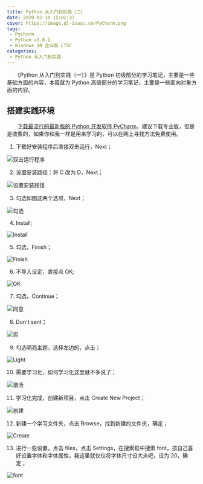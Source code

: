 ```yaml
---
title: Python 从入门到实践（二）
date: 2020-02-10 15:01:37
cover: https://image.ql-isaac.cn/PyCharm.png
tags:
 - Pycharm
 - Python v3.8.1
 - Windows 10 企业版 LTSC
categories:
 - Python 从入门到实践
---
```


　　《Python 从入门到实践（一）》是 Python 初级部分的学习笔记，主要是一些基础方面的内容，本篇就为 Python 高级部分的学习笔记，主要是一些面向对象方面的内容。

<!-- more -->

## 搭建实践环境

　　[下载最流行的最新版的 Python 开发软件 PyCharm](https://www.jetbrains.com/pycharm/download/)，建议下载专业版，但是是收费的，如果你和我一样是用来学习的，可以在网上寻找方法免费使用。

1. 下载好安装程序后直接双击运行，Next；

![双击运行程序](https://image.ql-isaac.cn/Python-Learning（二）/双击运行程序.png)

2. 设置安装路径：将 C 改为 D，Next；

![设置安装路径](https://image.ql-isaac.cn/Python-Learning（二）/设置安装路径.png)

3. 勾选如图这两个选项，Next；

![勾选](https://image.ql-isaac.cn/Python-Learning（二）/勾选.png)

4. Install;

![Install](https://image.ql-isaac.cn/Python-Learning（二）/Install.png)

5. 勾选，Finish；

![Finish](https://image.ql-isaac.cn/Python-Learning（二）/Finish.png)

6. 不导入设定，直接点 OK;

![OK](https://image.ql-isaac.cn/Python-Learning（二）/OK.png)

7. 勾选，Continue；

![同意](https://image.ql-isaac.cn/Python-Learning（二）/同意.png)

8. Don't sent；

![否](https://image.ql-isaac.cn/Python-Learning（二）/否.png)

9. 勾选明亮主题，选择左边的，点击；

![Light](https://image.ql-isaac.cn/Python-Learning（二）/Light.png)

10. 需要学习化，如何学习化这里就不多说了；

![激活](https://image.ql-isaac.cn/Python-Learning（二）/激活.png)

11. 学习化完成，创建新项目，点击 Create New Project；

![创建](https://image.ql-isaac.cn/Python-Learning（二）/创建.png)

12. 新建一个学习文件夹，点击 Browse，找到新建的文件夹，确定；

![Create](https://image.ql-isaac.cn/Python-Learning（二）/Create.png)

13. 进行一些设置，点击 files，点击 Settings，在搜索框中搜索 font，按自己喜好设置字体和字体属性，我这里就仅仅将字体尺寸设大点吧，设为 20，确定；

![font](https://image.ql-isaac.cn/Python-Learning（二）/font.png)

